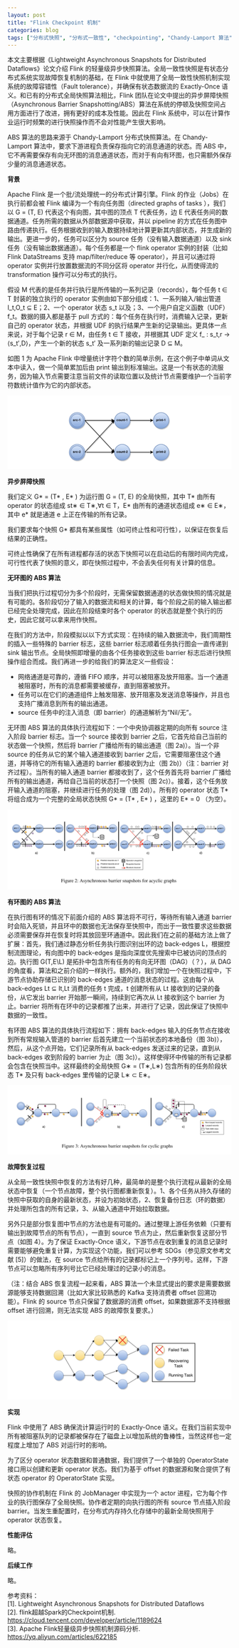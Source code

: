 ```yaml
---
layout: post
title: "Flink Checkpoint 机制"
categories: blog
tags: ["分布式快照", "分布式一致性", "checkpointing", "Chandy-Lamport 算法", "Flink", "异步屏障快照算法", "有向图"]
---
```


本文主要根据《Lightweight Asynchronous Snapshots for Distributed Dataflows》论文介绍 Flink 的轻量级异步快照算法。全局一致性快照是有状态分布式系统实现故障恢复机制的基础，在 Flink 中就使用了全局一致性快照机制实现系统的故障容错性（Fault tolerance），并确保有状态数据流的 Exactly-Once 语义。和已有的分布式全局快照算法相比，Flink 团队在论文中提出的异步屏障快照（Asynchronous Barrier Snapshotting/ABS）算法在系统的停顿及快照空间占用方面进行了改进，拥有更好的成本及性能。因此在 Flink 系统中，可以在计算作业运行时频繁的进行快照操作而不会对性能产生很大影响。

ABS 算法的思路来源于 Chandy-Lamport 分布式快照算法。在 Chandy-Lamport 算法中，要求下游进程负责保存指向它的消息通道的状态。而 ABS 中，它不再需要保存有向无环图的消息通道状态，而对于有向有环图，也只需额外保存少量的消息通道状态。

**背景**

Apache Flink 是一个批/流处理统一的分布式计算引擎。Flink 的作业（Jobs）在执行前都会被 Flink 编译为一个有向任务图（directed graphs of tasks ），我们以 G = (T, E) 代表这个有向图，其中图的顶点 T 代表任务，边 E 代表任务间的数据通道。任务所需的数据从外部数据源中获取，并以 pipeline 的方式在任务图中路由传递执行。任务根据收到的输入数据持续地计算更新其内部状态，并生成新的输出。更进一步的，任务可以区分为 source 任务（没有输入数据通道）以及 sink 任务（没有输出数据通道）。每个任务都是一个 flink operator 实例的封装（比如 Flink DataStreams 支持 map/filter/reduce 等 operator），并且可以通过将 operator 实例并行放置数据流的不同分区将 operator 并行化，从而使得流的 transformation 操作可以分布式的执行。

假设 M 代表的是任务并行执行是所传输的一系列记录（records），每个任务 t ∈ T 封装的独立执行的 operator 实例由如下部分组成：1、一系列输入/输出管道 I_t,O_t ⊆ E；2、一个 operator 状态 s_t 以及；3、一个用户自定义函数（UDF）f_t。数据的摄入都是基于 pull 方式的：每个任务在执行时，消费输入记录，更新自己的 operator 状态，并根据 UDF 的执行结果产生新的记录输出。更具体一点来说，对于每个记录 r ∈ M，由任务 t ∈ T 接收，并根据其 UDF 定义 f_ : s_t,r → ⟨s_t′,D⟩，产生一个新的状态 s_t′ 及一系列新的输出记录 D ⊆ M。

如图 1 为 Apache Flink 中增量统计字符个数的简单示例，在这个例子中单词从文本中读入，做一个简单累加后由 print 输出到标准输出。这是一个有状态的流服务，因为输入节点需要注意当前文件的读取位置以及统计节点需要维护一个当前字符数统计值作为它的内部状态。

![图 1](/img/flink-abs/fig-1.png)

**异步屏障快照**

我们定义 G* = (T* , E* ) 为运行图 G = (T, E) 的全局快照，其中 T* 由所有 operator 的状态组成 st∗ ∈ T∗,∀t ∈ T，E* 由所有的通道状态组成 e∗ ∈ E∗，其中 e* 就是通道 e 上正在传输的所有记录。

我们要求每个快照 G* 都具有某些属性（如可终止性和可行性），以保证在恢复后结果的正确性。

可终止性确保了在所有进程都存活的状态下快照可以在启动后的有限时间内完成，可行性代表了快照的意义，即在快照过程中，不会丢失任何有关计算的信息。

**无环图的 ABS 算法**

当我们把执行过程切分为多个阶段时，无需保留数据通道的状态做快照的情况就是有可能的。各阶段切分了输入的数据流和相关的计算，每个阶段之前的输入输出都已经完全处理完成，因此在阶段结束时各个 operator 的状态就是整个执行的历史，因此它就可以拿来用作快照。

在我们的方法中，阶段模拟以以下方式实现：在持续的输入数据流中，我们周期性的插入一些特殊的 barrier 标志，这些 barrier 标志顺着任务执行图会一直传递到 sink 输出节点。全局快照即增量的由各个任务接收到这些 barrier 标志后进行快照操作组合而成。我们再进一步的给我们的算法定义一些假设：
* 网络通道是可靠的，遵循 FIFO 顺序，并可以被阻塞及放开阻塞。当一个通道被阻塞时，所有的消息都需要被缓存，直到阻塞被放开。
* 任务可以在它们的通道组件上触发阻塞、放开阻塞及发送消息等操作，并且也支持广播消息到所有的输出通道。
* source 任务中的注入消息（即 barrier）的通道解析为“Nil/无”。

无环图 ABS 算法的具体执行流程如下：一个中央协调器定期的向所有 source 注入阶段 barrier 标志。当一个 source 接收到 barrier 之后，它首先给自己当前的状态做一个快照，然后将 barrier 广播给所有的输出通道（图 2a)）。当一个非 source 的任务从它的某个输入通道接收到 barrier 之后，它需要阻塞住这个通道，并等待它的所有输入通道的 barrier 都接收到为止（图 2b)）（注：barrier 对齐过程）。当所有的输入通道 barrier 都接收到了，这个任务首先将 barrier 广播给所有的输出通道，再给自己当前的状态打一个快照（图 2c)）。接着，这个任务放开输入通道的阻塞，并继续进行任务的处理（图 2d)）。所有的 operator 状态 T* 将组合成为一个完整的全局状态快照 G* = (T* , E* ) ，这里的 E* = 0 （为空）。

![图 2](/img/flink-abs/fig-2.png)

**有环图的 ABS 算法**

在执行图有环的情况下前面介绍的 ABS 算法将不可行，等待所有输入通道 barrier 时会陷入死锁，并且环中的数据也无法保存至快照中，而出于一致性要求这些数据必须需要保存并在恢复时将其放回至环通道中。因此我们在之前的基础方法上做了扩展：首先，我们通过静态分析任务执行图识别出环的边 back-edges L，根据控制流图理论，有向图中的 back-edges 是指向深度优先搜索中已被访问的顶点的边。执行图 G(T,E\L) 是拓扑中包含所有任务的有向无环图（DAG）（？），从 DAG 的角度看，算法和之前介绍的一样执行。额外的，我们增加一个在快照过程中，下游节点协助存储已识别的 back-edges 通道的消息状态的过程。这由每个从 back-edges Lt ⊆ It,Lt 消费的任务 t 完成，t 创建所有从 Lt 接收到的记录的备份，从它发出 barrier 开始那一瞬间，持续到它再次从 Lt 接收到这个 barrier 为止。barrier 将所有在环中的记录都推了出来，并进行了记录，因此保证了快照中数据的一致性。

有环图 ABS 算法的具体执行流程如下：拥有 back-edges 输入的任务节点在接收到所有常规输入管道的 barrier 后首先建立一个当前状态的本地备份（图 3b)），然后，从这个点开始，它们记录所有从 back-edges 发送过来的记录，直到从  back-edges 收到阶段的 barrier 为止（图 3c)）。这样使得环中传输的所有记录都会包含在快照当中。这样最终的全局快照 G∗ = (T∗,L∗) 包含所有的任务阶段状态 T* 及只有 back-edges 里传输的记录 L∗ ⊂ E∗。

![图 3](/img/flink-abs/fig-3.png)

**故障恢复过程**

从全局一致性快照中恢复的方法有好几种，最简单的是整个执行流程从最新的全局状态中恢复（一个节点故障，整个执行图都重新恢复）。1、各个任务从持久存储的快照中获取的自身的最新状态，并设为初始状态，2、恢复备份日志（环的数据）并处理所包含的所有记录，3、从输入通道中开始拉取数据。

另外只是部分恢复图中节点的方法也是有可能的。通过整理上游任务依赖（只要有输出到故障节点的所有节点），一直到 source 节点为止，然后重新恢复这部分节点（如图 4）。为了保证 Exactly-Once 语义，下游节点在收到重复的消息记录时需要能够避免重复计算，为实现这个功能，我们可以参考 SDGs（参见原文参考文献 [5]）的做法，在 source 节点给所有的记录都标记上一个序列号。这样，下游节点可以忽略所有序列号比它已经处理过的记录小的消息。

（注：结合 ABS 恢复流程一起来看，ABS 算法一个未显式提出的要求是需要数据源能够支持数据回溯（比如大家比较熟悉的 Kafka 支持消费者 offset 回溯功能）。Flink 的 source 节点只保留了数据源的消费 offset，如果数据源不支持根据 offset 进行回溯，则无法实现 ABS 的故障恢复要求。）

![图 4](/img/flink-abs/fig-4.png)

**实现**

Flink 中使用了 ABS 确保流计算运行时的 Exactly-Once 语义。在我们当前实现中所有被阻塞队列的记录都被保存在了磁盘上以增加系统的鲁棒性，当然这样也一定程度上增加了 ABS 对运行时的影响。

为了区分 operator 状态数据和普通数据，我们提供了一个单独的 OperatorState 接口用以创建和更新 operator 状态。我们为基于 offset 的数据源和聚合提供了有状态 operator 的 OperatorState 实现。

快照的协作机制在 Flink 的 JobManager 中实现为一个 actor 进程，它为每个作业的执行图保存了全局快照。协作者定期的向执行图的所有 source 节点插入阶段 barrier。当发生重配置时，在分布式内存持久化存储中的最新全局快照用于operator 状态恢复。

**性能评估**

略。

**后续工作**

略。

参考资料：  
[1]. Lightweight Asynchronous Snapshots for Distributed Dataflows  
[2]. flink超越Spark的Checkpoint机制. https://cloud.tencent.com/developer/article/1189624  
[3]. Apache Flink轻量级异步快照机制源码分析. https://yq.aliyun.com/articles/622185  

